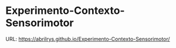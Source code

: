 # Experimento-Contexto-Sensorimotor

URL: https://abrilrys.github.io/Experimento-Contexto-Sensorimotor/
